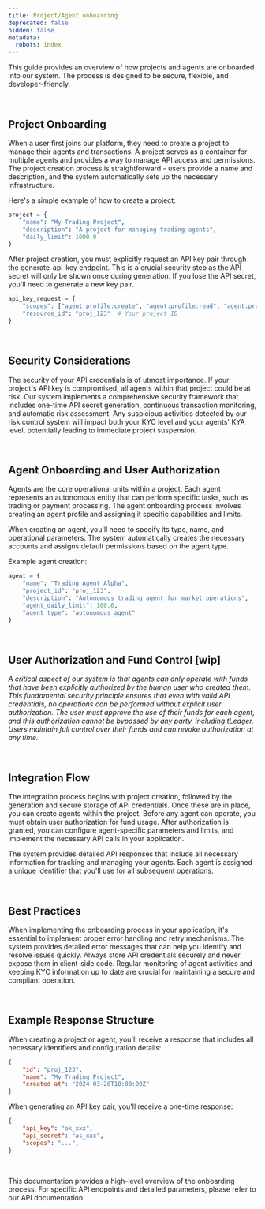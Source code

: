 ```yaml
---
title: Project/Agent onboarding
deprecated: false
hidden: false
metadata:
  robots: index
---
```

This guide provides an overview of how projects and agents are onboarded into our system. The process is designed to be secure, flexible, and developer-friendly.

<br />

## Project Onboarding

When a user first joins our platform, they need to create a project to manage their agents and transactions. A project serves as a container for multiple agents and provides a way to manage API access and permissions. The project creation process is straightforward - users provide a name and description, and the system automatically sets up the necessary infrastructure.

Here's a simple example of how to create a project:

```python
project = {
    "name": "My Trading Project",
    "description": "A project for managing trading agents",
    "daily_limit": 1000.0
}
```

After project creation, you must explicitly request an API key pair through the generate-api-key endpoint. This is a crucial security step as the API secret will only be shown once during generation. If you lose the API secret, you'll need to generate a new key pair.

```python
api_key_request = {
    "scopes": ["agent:profile:create", "agent:profile:read", "agent:profile:delete"],
    "resource_id": "proj_123"  # Your project ID
}
```

<br />

## Security Considerations

The security of your API credentials is of utmost importance. If your project's API key is compromised, all agents within that project could be at risk. Our system implements a comprehensive security framework that includes one-time API secret generation, continuous transaction monitoring, and automatic risk assessment. Any suspicious activities detected by our risk control system will impact both your KYC level and your agents' KYA level, potentially leading to immediate project suspension.

<br />

## Agent Onboarding and User Authorization

Agents are the core operational units within a project. Each agent represents an autonomous entity that can perform specific tasks, such as trading or payment processing. The agent onboarding process involves creating an agent profile and assigning it specific capabilities and limits.

When creating an agent, you'll need to specify its type, name, and operational parameters. The system automatically creates the necessary accounts and assigns default permissions based on the agent type.

Example agent creation:

```python
agent = {
    "name": "Trading Agent Alpha",
    "project_id": "proj_123",
    "description": "Autonomous trading agent for market operations",
    "agent_daily_limit": 100.0,
    "agent_type": "autonomous_agent"
}
```

<br />

## User Authorization and Fund Control \[wip]

*A critical aspect of our system is that agents can only operate with funds that have been explicitly authorized by the human user who created them. This fundamental security principle ensures that even with valid API credentials, no operations can be performed without explicit user authorization. The user must approve the use of their funds for each agent, and this authorization cannot be bypassed by any party, including tLedger. Users maintain full control over their funds and can revoke authorization at any time.*

<br />

## Integration Flow

The integration process begins with project creation, followed by the generation and secure storage of API credentials. Once these are in place, you can create agents within the project. Before any agent can operate, you must obtain user authorization for fund usage. After authorization is granted, you can configure agent-specific parameters and limits, and implement the necessary API calls in your application.

The system provides detailed API responses that include all necessary information for tracking and managing your agents. Each agent is assigned a unique identifier that you'll use for all subsequent operations.

<br />

## Best Practices

When implementing the onboarding process in your application, it's essential to implement proper error handling and retry mechanisms. The system provides detailed error messages that can help you identify and resolve issues quickly. Always store API credentials securely and never expose them in client-side code. Regular monitoring of agent activities and keeping KYC information up to date are crucial for maintaining a secure and compliant operation.

<br />

## Example Response Structure

When creating a project or agent, you'll receive a response that includes all necessary identifiers and configuration details:

```json
{
    "id": "proj_123",
    "name": "My Trading Project",
    "created_at": "2024-03-20T10:00:00Z"
}
```

When generating an API key pair, you'll receive a one-time response:

```json
{
    "api_key": "ak_xxx",
    "api_secret": "as_xxx",
    "scopes": "...",
}
```

<br />

This documentation provides a high-level overview of the onboarding process. For specific API endpoints and detailed parameters, please refer to our API documentation.
